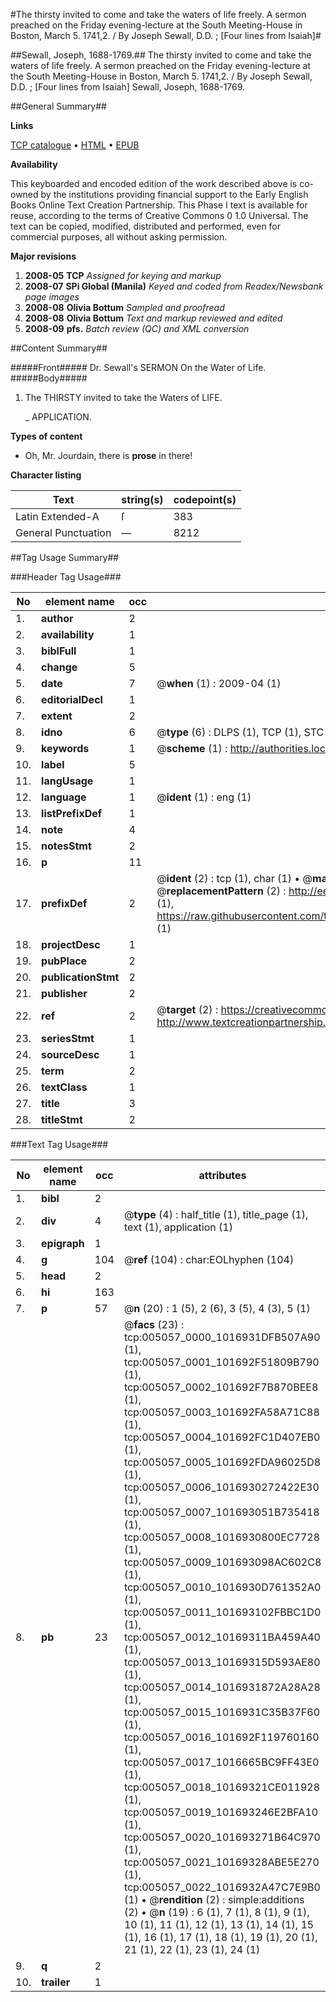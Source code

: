 #The thirsty invited to come and take the waters of life freely. A sermon preached on the Friday evening-lecture at the South Meeting-House in Boston, March 5. 1741,2. / By Joseph Sewall, D.D. ; [Four lines from Isaiah]#

##Sewall, Joseph, 1688-1769.##
The thirsty invited to come and take the waters of life freely. A sermon preached on the Friday evening-lecture at the South Meeting-House in Boston, March 5. 1741,2. / By Joseph Sewall, D.D. ; [Four lines from Isaiah]
Sewall, Joseph, 1688-1769.

##General Summary##

**Links**

[TCP catalogue](http://www.ota.ox.ac.uk/tcp/)  • 
[HTML](http://tei.it.ox.ac.uk/tcp/Texts-HTML/free/N04/N04103.html)  • 
[EPUB](http://tei.it.ox.ac.uk/tcp/Texts-EPUB/free/N04/N04103.epub)

**Availability**

This keyboarded and encoded edition of the
	       work described above is co-owned by the institutions
	       providing financial support to the Early English Books
	       Online Text Creation Partnership. This Phase I text is
	       available for reuse, according to the terms of Creative
	       Commons 0 1.0 Universal. The text can be copied,
	       modified, distributed and performed, even for
	       commercial purposes, all without asking permission.

**Major revisions**

1. __2008-05__ __TCP__ *Assigned for keying and markup*
1. __2008-07__ __SPi Global (Manila)__ *Keyed and coded from Readex/Newsbank page images*
1. __2008-08__ __Olivia Bottum__ *Sampled and proofread*
1. __2008-08__ __Olivia Bottum__ *Text and markup reviewed and edited*
1. __2008-09__ __pfs.__ *Batch review (QC) and XML conversion*

##Content Summary##

#####Front#####
Dr. Sewall's SERMON On the Water of Life.
#####Body#####

1. The THIRSTY invited to take the Waters of LIFE.

    _ APPLICATION.

**Types of content**

  * Oh, Mr. Jourdain, there is **prose** in there!

**Character listing**


|Text|string(s)|codepoint(s)|
|---|---|---|
|Latin Extended-A|ſ|383|
|General Punctuation|—|8212|

##Tag Usage Summary##

###Header Tag Usage###

|No|element name|occ|attributes|
|---|---|---|---|
|1.|__author__|2||
|2.|__availability__|1||
|3.|__biblFull__|1||
|4.|__change__|5||
|5.|__date__|7| @__when__ (1) : 2009-04 (1)|
|6.|__editorialDecl__|1||
|7.|__extent__|2||
|8.|__idno__|6| @__type__ (6) : DLPS (1), TCP (1), STC (1), NOTIS (1), IMAGE-SET (1), EVANS-CITATION (1)|
|9.|__keywords__|1| @__scheme__ (1) : http://authorities.loc.gov/ (1)|
|10.|__label__|5||
|11.|__langUsage__|1||
|12.|__language__|1| @__ident__ (1) : eng (1)|
|13.|__listPrefixDef__|1||
|14.|__note__|4||
|15.|__notesStmt__|2||
|16.|__p__|11||
|17.|__prefixDef__|2| @__ident__ (2) : tcp (1), char (1)  •  @__matchPattern__ (2) : ([0-9\-]+):([0-9IVX]+) (1), (.+) (1)  •  @__replacementPattern__ (2) : http://eebo.chadwyck.com/downloadtiff?vid=$1&page=$2 (1), https://raw.githubusercontent.com/textcreationpartnership/Texts/master/tcpchars.xml#$1 (1)|
|18.|__projectDesc__|1||
|19.|__pubPlace__|2||
|20.|__publicationStmt__|2||
|21.|__publisher__|2||
|22.|__ref__|2| @__target__ (2) : https://creativecommons.org/publicdomain/zero/1.0/ (1), http://www.textcreationpartnership.org/docs/. (1)|
|23.|__seriesStmt__|1||
|24.|__sourceDesc__|1||
|25.|__term__|2||
|26.|__textClass__|1||
|27.|__title__|3||
|28.|__titleStmt__|2||


###Text Tag Usage###

|No|element name|occ|attributes|
|---|---|---|---|
|1.|__bibl__|2||
|2.|__div__|4| @__type__ (4) : half_title (1), title_page (1), text (1), application (1)|
|3.|__epigraph__|1||
|4.|__g__|104| @__ref__ (104) : char:EOLhyphen (104)|
|5.|__head__|2||
|6.|__hi__|163||
|7.|__p__|57| @__n__ (20) : 1 (5), 2 (6), 3 (5), 4 (3), 5 (1)|
|8.|__pb__|23| @__facs__ (23) : tcp:005057_0000_1016931DFB507A90 (1), tcp:005057_0001_101692F51809B790 (1), tcp:005057_0002_101692F7B870BEE8 (1), tcp:005057_0003_101692FA58A71C88 (1), tcp:005057_0004_101692FC1D407EB0 (1), tcp:005057_0005_101692FDA96025D8 (1), tcp:005057_0006_1016930272422E30 (1), tcp:005057_0007_101693051B735418 (1), tcp:005057_0008_1016930800EC7728 (1), tcp:005057_0009_101693098AC602C8 (1), tcp:005057_0010_1016930D761352A0 (1), tcp:005057_0011_101693102FBBC1D0 (1), tcp:005057_0012_10169311BA459A40 (1), tcp:005057_0013_10169315D593AE80 (1), tcp:005057_0014_1016931872A28A28 (1), tcp:005057_0015_1016931C35B37F60 (1), tcp:005057_0016_101692F119760160 (1), tcp:005057_0017_1016665BC9FF43E0 (1), tcp:005057_0018_10169321CE011928 (1), tcp:005057_0019_101693246E2BFA10 (1), tcp:005057_0020_101693271B64C970 (1), tcp:005057_0021_10169328ABE5E270 (1), tcp:005057_0022_1016932A47C7E9B0 (1)  •  @__rendition__ (2) : simple:additions (2)  •  @__n__ (19) : 6 (1), 7 (1), 8 (1), 9 (1), 10 (1), 11 (1), 12 (1), 13 (1), 14 (1), 15 (1), 16 (1), 17 (1), 18 (1), 19 (1), 20 (1), 21 (1), 22 (1), 23 (1), 24 (1)|
|9.|__q__|2||
|10.|__trailer__|1||
